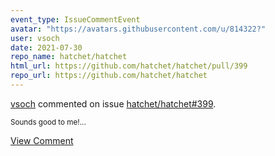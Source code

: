 ```yaml
---
event_type: IssueCommentEvent
avatar: "https://avatars.githubusercontent.com/u/814322?"
user: vsoch
date: 2021-07-30
repo_name: hatchet/hatchet
html_url: https://github.com/hatchet/hatchet/pull/399
repo_url: https://github.com/hatchet/hatchet
---
```


<a href='https://github.com/vsoch' target='_blank'>vsoch</a> commented on issue <a href='https://github.com/hatchet/hatchet/pull/399' target='_blank'>hatchet/hatchet#399</a>.

<small>Sounds good to me!...</small>

<a href='https://github.com/hatchet/hatchet/pull/399' target='_blank'>View Comment</a>